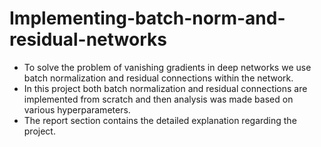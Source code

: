# Implementing-batch-norm-and-residual-networks

- To solve the problem of vanishing gradients in deep networks we use batch normalization and residual connections within the network.
- In this project both batch normalization and residual connections are implemented from scratch and then analysis was made based on various hyperparameters.
- The report section contains the detailed explanation regarding the project.
